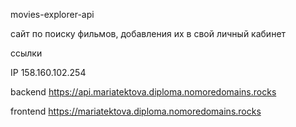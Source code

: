 movies-explorer-api

сайт по поиску фильмов, добавления их в свой личный кабинет

ссылки

IP 158.160.102.254

backend https://api.mariatektova.diploma.nomoredomains.rocks

frontend https://mariatektova.diploma.nomoredomains.rocks
